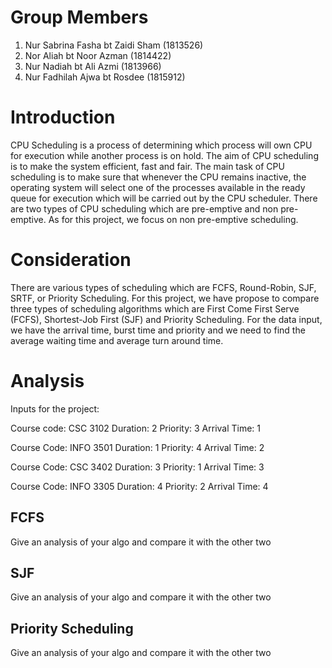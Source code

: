 # Group Members

1. Nur Sabrina Fasha bt Zaidi Sham (1813526)
2. Nor Aliah bt Noor Azman (1814422)
3. Nur Nadiah bt Ali Azmi (1813966)
4. Nur Fadhilah Ajwa bt Rosdee (1815912)

# Introduction

CPU Scheduling is a process of determining which process will own CPU for execution while another process is on hold. The aim of CPU scheduling is to make the system efficient, fast and fair. The main task of CPU scheduling is to make sure that whenever the CPU remains inactive, the operating system will select one of the processes available in the ready queue for execution which will be carried out by the CPU scheduler. There are two types of CPU scheduling which are pre-emptive and non pre-emptive. As for this project, we focus on non pre-emptive scheduling. 

# Consideration

There are various types of scheduling which are FCFS, Round-Robin, SJF, SRTF, or Priority Scheduling. For this project, we have propose to compare three types of scheduling algorithms which are First Come First Serve (FCFS), Shortest-Job First (SJF) and Priority Scheduling. For the data input, we have the arrival time, burst time and priority and we need to find the average waiting time and average turn around time.

# Analysis

Inputs for the project:

Course code: CSC 3102
Duration: 2
Priority: 3
Arrival Time: 1

Course Code: INFO 3501
Duration: 1
Priority: 4
Arrival Time: 2

Course Code: CSC 3402
Duration: 3
Priority: 1
Arrival Time: 3

Course Code: INFO 3305
Duration: 4
Priority: 2
Arrival Time: 4


## FCFS

Give an analysis of your algo and compare it with the other two

## SJF

Give an analysis of your algo and compare it with the other two

## Priority Scheduling

Give an analysis of your algo and compare it with the other two


